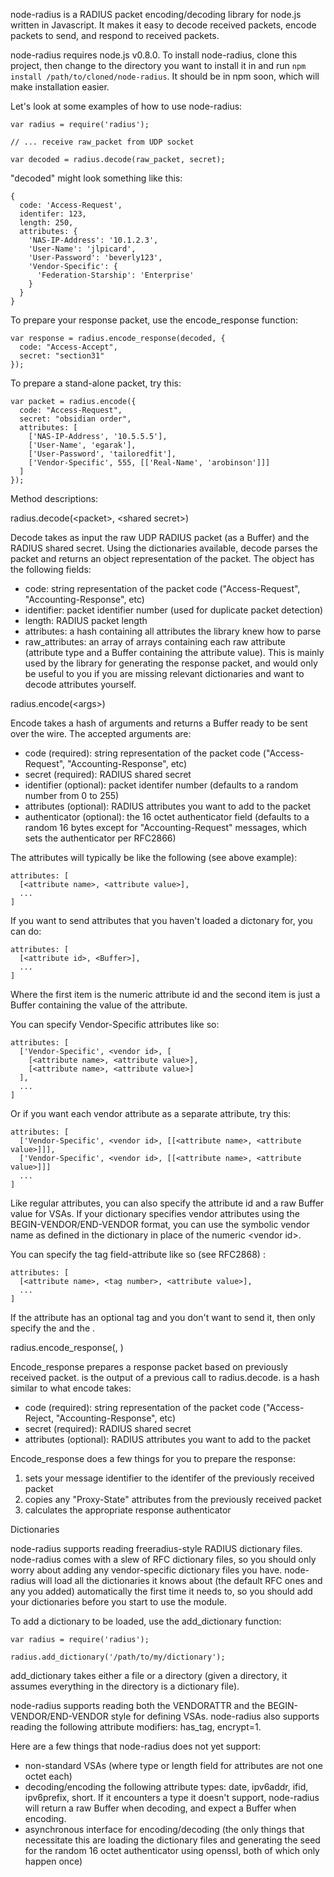 node-radius is a RADIUS packet encoding/decoding library for node.js written in Javascript. It makes it easy to decode received packets, encode packets to send, and respond to received packets.

node-radius requires node.js v0.8.0. To install node-radius, clone this project, then change to the directory you want to install it in and run `npm install /path/to/cloned/node-radius`. It should be in npm soon, which will make installation easier.

Let's look at some examples of how to use node-radius:

    var radius = require('radius');

    // ... receive raw_packet from UDP socket

    var decoded = radius.decode(raw_packet, secret);

"decoded" might look something like this:

    {
      code: 'Access-Request',
      identifer: 123,
      length: 250,
      attributes: {
        'NAS-IP-Address': '10.1.2.3',
        'User-Name': 'jlpicard',
        'User-Password': 'beverly123',
        'Vendor-Specific': {
          'Federation-Starship': 'Enterprise'
        }
      }
    }

To prepare your response packet, use the encode_response function:

    var response = radius.encode_response(decoded, {
      code: "Access-Accept",
      secret: "section31"
    });

To prepare a stand-alone packet, try this:

    var packet = radius.encode({
      code: "Access-Request",
      secret: "obsidian order",
      attributes: [
        ['NAS-IP-Address', '10.5.5.5'],
        ['User-Name', 'egarak'],
        ['User-Password', 'tailoredfit'],
        ['Vendor-Specific', 555, [['Real-Name', 'arobinson']]]
      ]
    });


Method descriptions:

radius.decode(\<packet>, \<shared secret>)

Decode takes as input the raw UDP RADIUS packet (as a Buffer) and the RADIUS shared secret. Using the dictionaries available, decode parses the packet and returns an object representation of the packet. The object has the following fields:

- code: string representation of the packet code ("Access-Request", "Accounting-Response", etc)
- identifier: packet identifier number (used for duplicate packet detection)
- length: RADIUS packet length
- attributes: a hash containing all attributes the library knew how to parse
- raw_attributes: an array of arrays containing each raw attribute (attribute type and a Buffer containing the attribute value). This is mainly used by the library for generating the response packet, and would only be useful to you if you are missing relevant dictionaries and want to decode attributes yourself.


radius.encode(\<args>)

Encode takes a hash of arguments and returns a Buffer ready to be sent over the wire. The accepted arguments are:

- code (required): string representation of the packet code ("Access-Request", "Accounting-Response", etc)
- secret (required): RADIUS shared secret
- identifier (optional): packet identifer number (defaults to a random number from 0 to 255)
- attributes (optional): RADIUS attributes you want to add to the packet
- authenticator (optional): the 16 octet authenticator field (defaults to a random 16 bytes except for "Accounting-Request" messages, which sets the authenticator per RFC2866)

The attributes will typically be like the following (see above example):

    attributes: [
      [<attribute name>, <attribute value>],
      ...
    ]

If you want to send attributes that you haven't loaded a dictonary for, you can do:

    attributes: [
      [<attribute id>, <Buffer>],
      ...
    ]

Where the first item is the numeric attribute id and the second item is just a Buffer containing the value of the attribute.

You can specify Vendor-Specific attributes like so:

    attributes: [
      ['Vendor-Specific', <vendor id>, [
        [<attribute name>, <attribute value>],
        [<attribute name>, <attribute value>]
      ],
      ...
    ]

Or if you want each vendor attribute as a separate attribute, try this:

    attributes: [
      ['Vendor-Specific', <vendor id>, [[<attribute name>, <attribute value>]]],
      ['Vendor-Specific', <vendor id>, [[<attribute name>, <attribute value>]]]
      ...
    ]

Like regular attributes, you can also specify the attribute id and a raw Buffer value for VSAs. If your dictionary specifies vendor attributes using the BEGIN-VENDOR/END-VENDOR format, you can use the symbolic vendor name as defined in the dictionary in place of the numeric \<vendor id>.

You can specify the tag field-attribute like so (see RFC2868) :

    attributes: [
      [<attribute name>, <tag number>, <attribute value>],
      ...
    ]

If the attribute has an optional tag and you don't want to send it, then only specify the <attribute name> and the <attribute value>.


radius.encode\_response(<decoded packet>, <args>)

Encode_response prepares a response packet based on previously received packet. <decoded packet> is the output of a previous call to radius.decode. <args> is a hash similar to what encode takes:

- code (required): string representation of the packet code ("Access-Reject, "Accounting-Response", etc)
- secret (required): RADIUS shared secret
- attributes (optional): RADIUS attributes you want to add to the packet

Encode_response does a few things for you to prepare the response:
1. sets your message identifier to the identifer of the previously received packet
1. copies any "Proxy-State" attributes from the previously received packet
1. calculates the appropriate response authenticator


Dictionaries

node-radius supports reading freeradius-style RADIUS dictionary files. node-radius comes with a slew of RFC dictionary files, so you should only worry about adding any vendor-specific dictionary files you have. node-radius will load all the dictionaries it knows about (the default RFC ones and any you added) automatically the first time it needs to, so you should add your dictionaries before you start to use the module.

To add a dictionary to be loaded, use the add_dictionary function:

    var radius = require('radius');

    radius.add_dictionary('/path/to/my/dictionary');

add\_dictionary takes either a file or a directory (given a directory, it assumes everything in the directory is a dictionary file).

node-radius supports reading both the VENDORATTR and the BEGIN-VENDOR/END-VENDOR style for defining VSAs. node-radius also supports reading the following attribute modifiers: has_tag, encrypt=1.

Here are a few things that node-radius does not yet support:
 - non-standard VSAs (where type or length field for attributes are not one octet each)
 - decoding/encoding the following attribute types: date, ipv6addr, ifid, ipv6prefix, short. If it encounters a type it doesn't support, node-radius will return a raw Buffer when decoding, and expect a Buffer when encoding.
 - asynchronous interface for encoding/decoding (the only things that necessitate this are loading the dictionary files and generating the seed for the random 16 octet authenticator using openssl, both of which only happen once)
